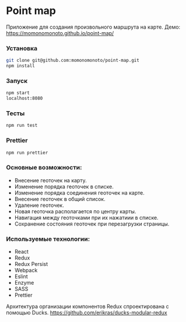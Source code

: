 #  Point map

Приложение для создания произвольного маршрута на карте. Демо: https://momonomonoto.github.io/point-map/

### Установка

```bash
git clone git@github.com:momonomonoto/point-map.git
npm install
```

### Запуск

```bash
npm start
localhost:8080
```
### Тесты

```bash
npm run test
```
### Prettier

```bash
npm run prettier
```
### Основные возможности:
 - Внесение геоточек на карту.
 - Изменение порядка геоточек в списке.
 - Изменение порядка соединения геоточек на карте.
 - Внесение геоточек в общий список.
 - Удаление геоточек.
 - Новая геоточка располагается по центру карты. 
 - Навигация между геоточками при их нажатиии в списке.
 - Сохранение состояния геоточек при перезагрузки страницы.
 
 
### Используемые технологии:
 - React
 - Redux
 - Redux Persist
 - Webpack
 - Eslint
 - Enzyme
 - SASS
 - Prettier
 
  Архитектура организации компонентов Redux спроектирована с помощью Ducks.
  https://github.com/erikras/ducks-modular-redux


